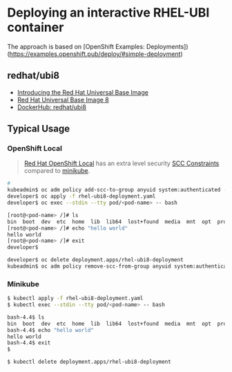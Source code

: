 # Deploying an interactive RHEL-UBI container

The approach is based on [OpenShift Examples: Deployments])(https://examples.openshift.pub/deploy/#simple-deployment)

## redhat/ubi8

* [Introducing the Red Hat Universal Base Image](https://www.redhat.com/en/blog/introducing-red-hat-universal-base-image)
* [Red Hat Universal Base Image 8](https://catalog.redhat.com/software/container-stacks/detail/5ec53f50ef29fd35586d9a56)
* [DockerHub: redhat/ubi8](https://hub.docker.com/r/redhat/ubi8)

## Typical Usage

### OpenShift Local

> [Red Hat OpenShift Local](https://developers.redhat.com/products/openshift-local/overview) has an extra 
> level security [SCC Constraints](#scc-constraints) compared to [minikube](https://minikube.sigs.k8s.io/docs/).

```bash
#
kubeadmin$ oc adm policy add-scc-to-group anyuid system:authenticated --namespace="<project>"
developer$ oc apply -f rhel-ubi8-deployment.yaml
developer$ oc exec --stdin --tty pod/<pod-name> -- bash

[root@<pod-name> /]# ls
bin  boot  dev	etc  home  lib	lib64  lost+found  media  mnt  opt  proc  root	run  sbin  srv	sys  tmp  usr  var
[root@<pod-name> /]# echo "hello world"
hello world
[root@<pod-name> /]# exit
developer$

developer$ oc delete deployment.apps/rhel-ubi8-deployment
kubeadmin$ oc adm policy remove-scc-from-group anyuid system:authenticated --namespace="<project>"
```

### Minikube

```bash
$ kubectl apply -f rhel-ubi8-deployment.yaml
$ kubectl exec --stdin --tty pod/<pod-name> -- bash

bash-4.4$ ls
bin  boot  dev	etc  home  lib	lib64  lost+found  media  mnt  opt  proc  root	run  sbin  srv	sys  tmp  usr  var
bash-4.4$ echo "hello world"
hello world
bash-4.4$ exit
$

$ kubectl delete deployment.apps/rhel-ubi8-deployment
```
